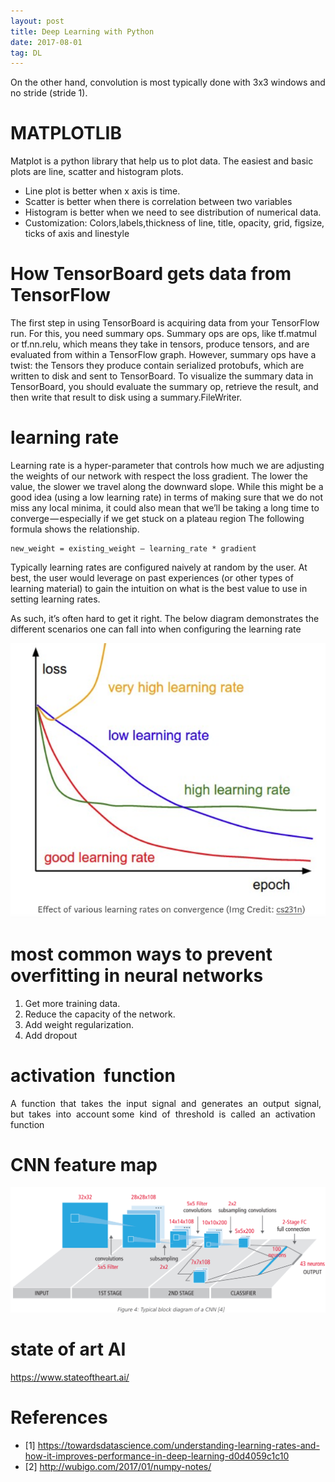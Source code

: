 ```yaml
---
layout: post
title: Deep Learning with Python
date: 2017-08-01
tag: DL
---
```



On the other hand, convolution is most typically done with 3x3 windows and no stride (stride 1).

# MATPLOTLIB
Matplot is a python library that help us to plot data. The easiest and basic plots are line, scatter and histogram plots.

 * Line plot is better when x axis is time.
 * Scatter is better when there is correlation between two variables
 * Histogram is better when we need to see distribution of numerical data.
 * Customization: Colors,labels,thickness of line, title, opacity, grid, figsize, ticks of axis and linestyle



# How TensorBoard gets data from TensorFlow
The first step in using TensorBoard is acquiring data from your TensorFlow run. For this, you need summary ops. Summary ops are ops, like tf.matmul or tf.nn.relu, which means they take in tensors, produce tensors, and are evaluated from within a TensorFlow graph. However, summary ops have a twist: the Tensors they produce contain serialized protobufs, which are written to disk and sent to TensorBoard. To visualize the summary data in TensorBoard, you should evaluate the summary op, retrieve the result, and then write that result to disk using a summary.FileWriter.

# learning rate
Learning rate is a hyper-parameter that controls how much we are adjusting the weights of our network with respect the loss gradient. The lower the value, the slower we travel along the downward slope. While this might be a good idea (using a low learning rate) in terms of making sure that we do not miss any local minima, it could also mean that we’ll be taking a long time to converge — especially if we get stuck on a plateau region
The following formula shows the relationship.
```
new_weight = existing_weight — learning_rate * gradient
```

Typically learning rates are configured naively at random by the user. At best, the user would leverage on past experiences (or other types of learning material) to gain the intuition on what is the best value to use in setting learning rates.

As such, it’s often hard to get it right. The below diagram demonstrates the different scenarios one can fall into when configuring the learning rate

![learning rate](/images/posts/learning_rate.png)


# most common ways to prevent overfitting in neural networks

1. Get more training data.
2. Reduce the capacity of the network.
3. Add weight regularization.
4. Add dropout

# activation  function
A  function  that  takes  the  input  signal  and  generates  an  output  signal,  but  takes  into  account some  kind  of  threshold  is  called  an  activation  function

# CNN feature map

![feature map](/images/posts/Typical_block_diagram_CNN.png)

# state of art AI
https://www.stateoftheart.ai/


# References
 * [1] https://towardsdatascience.com/understanding-learning-rates-and-how-it-improves-performance-in-deep-learning-d0d4059c1c10
 * [2] http://wubigo.com/2017/01/numpy-notes/
